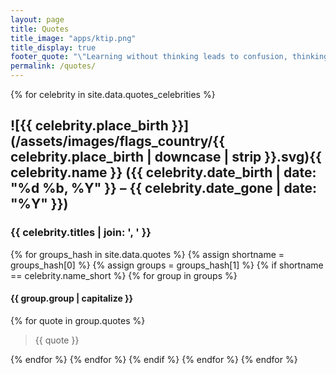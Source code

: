 ```yaml
---
layout: page
title: Quotes
title_image: "apps/ktip.png"
title_display: true
footer_quote: "\"Learning without thinking leads to confusion, thinking without learning ends in danger.\"---Confucius"
permalink: /quotes/
---
```

{% for celebrity in site.data.quotes_celebrities %}


## ![{{ celebrity.place_birth }}](/assets/images/flags_country/{{ celebrity.place_birth | downcase | strip }}.svg){{ celebrity.name }} ({{ celebrity.date_birth | date: "%d %b, %Y" }} – {{ celebrity.date_gone | date: "%Y" }})
### {{ celebrity.titles | join: ', ' }}

{% for groups_hash in site.data.quotes %}
{% assign shortname = groups_hash[0] %}
{% assign groups = groups_hash[1] %}
{% if shortname == celebrity.name_short %}
{% for group in groups %}
#### {{ group.group | capitalize }}
{% for quote in group.quotes %}

> {{ quote }}

{% endfor %}
{% endfor %}
{% endif %}
{% endfor %}
{% endfor %}